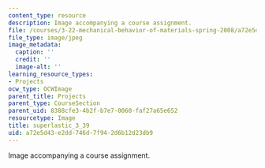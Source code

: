 ```yaml
---
content_type: resource
description: Image accompanying a course assignment.
file: /courses/3-22-mechanical-behavior-of-materials-spring-2008/a72e5d43e2dd746d7f942d6b12d23db9_superlastic_3_39.jpg
file_type: image/jpeg
image_metadata:
  caption: ''
  credit: ''
  image-alt: ''
learning_resource_types:
- Projects
ocw_type: OCWImage
parent_title: Projects
parent_type: CourseSection
parent_uid: 8388cfe3-4b2f-b7e7-0060-faf27a65e652
resourcetype: Image
title: superlastic_3_39
uid: a72e5d43-e2dd-746d-7f94-2d6b12d23db9
---
```

Image accompanying a course assignment.

